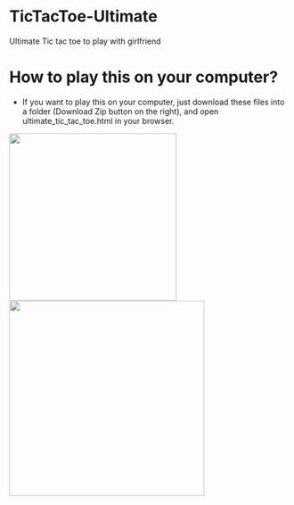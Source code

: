 # TicTacToe-Ultimate
Ultimate Tic tac toe to play with girlfriend

# How to play this on your computer?
* If you want to play this on your computer, just download these files into a folder (Download Zip button on the right), and open ultimate_tic_tac_toe.html in your browser.

<img src="https://dl.dropboxusercontent.com/u/2001692/imagesshelf/TicTacToeExtreme/1.png" width="300px"><img src="https://dl.dropboxusercontent.com/u/2001692/imagesshelf/TicTacToeExtreme/2.png" width="350px">
